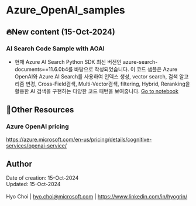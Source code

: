 # Azure_OpenAI_samples

## 🔥New content (15-Oct-2024)
### AI Search Code Sample with AOAI<br>
- 현재 Azure AI Search Python SDK 최신 버전인 azure-search-documents==11.6.0b4를 바탕으로 작성되었습니다. 이 코드 샘플은 Azure OpenAI와 Azure AI Search를 사용하여 인덱스 생성, vector search, 검색 알고리즘 변경, Cross-Field검색, Multi-Vector검색, filtering, Hybrid, Reranking을 활용한 AI 검색을 구현하는 다양한 코드 패턴을 보여줍니다. <a href="https://github.com/hyogrin/Azure_OpenAI_samples/blob/main/AI%20Search%20Code%20Sample%20with%20AOAI/AI%20Search%20Query%20Patterns.ipynb">Go to notebook</a>


## 🥇Other Resources

### Azure OpenAI pricing
https://azure.microsoft.com/en-us/pricing/details/cognitive-services/openai-service/



## Author
Date of creation: 15-Oct-2024<br>
Updated: 15-Oct-2024<br>
<br>
Hyo Choi | hyo.choi@microsoft.com | https://www.linkedin.com/in/hyogrin/ 
